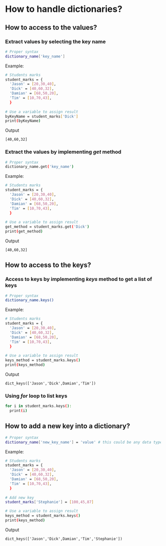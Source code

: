 # How to handle dictionaries?

## How to access to the values?

### Extract values by selecting the key name
```bash
# Proper syntax
dictionary_name['key_name']
```
Example:
```bash
# Students marks
student_marks = {
  'Jason' = [20,30,40],
  'Dick' = [40,60,32],
  'Damian' = [68,50,20],
  'Tim' = [10,70,43],
  }
 
# Use a variable to assign result
byKeyName = student_marks['Dick']
print(byKeyName)
```
Output
```
[40,60,32]
```

 

### Extract the values by implementing *get* method
```bash
# Proper syntax
dictionary_name.get('key_name')
```

Example:
```bash
# Students marks
student_marks = {
  'Jason' = [20,30,40],
  'Dick' = [40,60,32],
  'Damian' = [68,50,20],
  'Tim' = [10,70,43],
  }
 
# Use a variable to assign result
get_method = student_marks.get('Dick')
print(get_method)
```
Output
```
[40,60,32]
```

## How to access to the keys?
### Access to keys by implementing *keys* method to get a list of keys
```bash
# Proper syntax
dictionary_name.keys()
```
Example:
```bash
# Students marks
student_marks = {
  'Jason' = [20,30,40],
  'Dick' = [40,60,32],
  'Damian' = [68,50,20],
  'Tim' = [10,70,43],
  }
 
# Use a variable to assign result
keys_method = student_marks.keys()
print(keys_method)
```
Output
```
dict_keys(['Jason','Dick',Damian','Tim'])
```
### Using *for* loop to list keys
```bash
for i in student_marks.keys():
  print(i)
```

## How to add a new key into a dictionary?
```bash
# Proper syntax
dictionary_name['new_key_name'] = 'value' # this could be any data type
```
Example:
```bash
# Students marks
student_marks = {
  'Jason' = [20,30,40],
  'Dick' = [40,60,32],
  'Damian' = [68,50,20],
  'Tim' = [10,70,43],
  }
 
# Add new key
student_marks['Stephanie'] = [100,45,87]

# Use a variable to assign result
keys_method = student_marks.keys()
print(keys_method)
```
Output
```
dict_keys(['Jason','Dick',Damian','Tim','Stephanie'])
```
